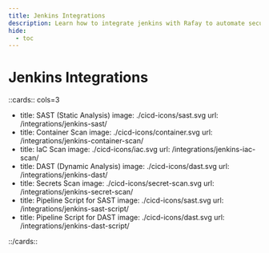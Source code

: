 ```yaml
---
title: Jenkins Integrations
description: Learn how to integrate jenkins with Rafay to automate security testing and deployment of your applications.
hide:
  - toc
---
```


<style>
.nt-card .nt-card-image{
  color: #005BFF;
}

.nt-card-title {
    text-align: -webkit-center;
}
</style>

# Jenkins Integrations

::cards:: cols=3

- title: SAST (Static Analysis)
  image: ./cicd-icons/sast.svg
  url: /integrations/jenkins-sast/
- title: Container Scan
  image: ./cicd-icons/container.svg
  url: /integrations/jenkins-container-scan/
- title: IaC Scan
  image: ./cicd-icons/iac.svg
  url: /integrations/jenkins-iac-scan/
- title: DAST (Dynamic Analysis)
  image: ./cicd-icons/dast.svg
  url: /integrations/jenkins-dast/
- title: Secrets Scan
  image: ./cicd-icons/secret-scan.svg
  url: /integrations/jenkins-secret-scan/
- title: Pipeline Script for SAST
  image: ./cicd-icons/sast.svg
  url: /integrations/jenkins-sast-script/
- title: Pipeline Script for DAST
  image: ./cicd-icons/dast.svg
  url: /integrations/jenkins-dast-script/

::/cards::
